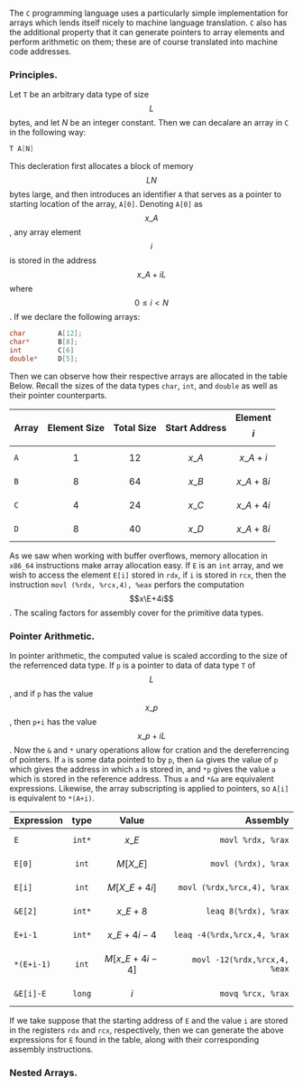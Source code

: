 The `C` programming language uses a particularly simple implementation for
arrays which lends itself nicely to machine language translation. `C` also has
the additional property that it can generate pointers to array elements and
perform arithmetic on them; these are of course translated into machine code
addresses.

### Principles.

Let `T` be an arbitrary data type of size $$L$$ bytes, and let $N$ be an integer
constant. Then we can decalare an array in `C` in the following way:

```c
T A[N]
```

This decleration first allocates a block of memory $$LN$$ bytes large, and then
introduces an identifier `A` that serves as a pointer to starting location of
the array, `A[0]`. Denoting `A[0]` as $$x\_A$$, any array element $$i$$ is
stored in the address $$x\_A+iL$$ where $$0 \leq i < N$$. If we declare the
following arrays:

```c
char        A[12];
char*       B[8];
int         C[6]
double*     D[5];
```

Then we can observe how their respective arrays are allocated in the table
Below. Recall the sizes of the data types `char`, `int`, and `double` as well
as their pointer counterparts.

|Array      |   Element Size    |Total Size     |Start Address  |   Element $$i$$|
|:---       |   :---:           |   :---:       |   :---:       |   ---:         |
|`A`        |   $$1$$           |   $$12$$      |   $$x\_A$$    |   $$x\_A+i$$   |
|`B`        |   $$8$$           |   $$64$$      |   $$x\_B$$    |   $$x\_A+8i$$  |
|`C`        |   $$4$$           |   $$24$$      |   $$x\_C$$    |   $$x\_A+4i$$  |
|`D`        |   $$8$$           |   $$40$$      |   $$x\_D$$    |   $$x\_A+8i$$  |

As we saw when working with buffer overflows, memory allocation in `x86_64`
instructions make array allocation easy. If `E` is an `int` array, and we wish to
access the element `E[i]` stored in `rdx`, if `i` is stored in `rcx`, then the
instruction `movl (%rdx, %rcx,4), %eax` perfors the computation $$x\E+4i$$. The
scaling factors for assembly cover for the primitive data types.

### Pointer Arithmetic.

In pointer arithmetic, the computed value is scaled according to the size of
the referrenced data type. If `p` is a pointer to data of data type `T` of $$L$$,
and if `p` has the value $$x\_p$$, then `p+i` has the value $$x\_p+iL$$. Now
the `&` and `*` unary operations allow for cration and the dereferrencing of
pointers. If `a` is some data pointed to by `p`, then `&a` gives the value of
`p` which gives the address in which `a` is stored in, and `*p` gives the value
`a` which is stored in the reference address. Thus `a` and `*&a` are equivalent
expressions. Likewise, the array subscripting is applied to pointers, so `A[i]`
is equivalent to `*(A+i)`.

|Expression |   type    |       Value       |                       Assembly|
|:---       |   :---:   |   :---:           |                           ---:|
|`E`        |   `int*`  |   $$x\_E$$        |   `movl %rdx, %rax`           |
|`E[0]`     |   `int`   |   $$M[X\_E]$$     |   `movl (%rdx), %rax`         |
|`E[i]`     |   `int`   |   $$M[X\_E+4i]$$  |`movl (%rdx,%rcx,4), %rax`     |
|`&E[2]`    |   `int*`  |   $$x\_E+8$$      |`leaq 8(%rdx), %rax`           |
|`E+i-1`    |   `int*`  |   $$x\_E+4i-4$$   |`leaq -4(%rdx,%rcx,4, %rax`    |
|`*(E+i-1)` |   `int`   | $$M[x\_E+4i-4]$$  |`movl -12(%rdx,%rcx,4, %eax`   |
|`&E[i]-E`  |   `long`  | $$i$$             |`movq %rcx, %rax`              |

If we take suppose that the starting address of `E` and the value `i` are
stored in the registers `rdx` and `rcx`, respectively, then we can generate the
above expressions for `E` found in the table, along with their corresponding
assembly instructions.

### Nested Arrays.
